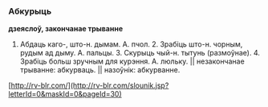### Абкурыць
**дзеяслоў, закончанае трыванне**

1. Абдаць каго-, што-н. дымам. А. пчол. 2. Зрабіць што-н. чорным, рудым ад дыму. А. пальцы. 3. Скурыць чый-н. тытунь (размоўнае). 4. Зрабіць больш зручным для курэння. А. люльку. || незакончанае трыванне: абкурваць. || назоўнік: абкурванне.

<a rel="author">[http://rv-blr.com/](http://rv-blr.com/slounik.jsp?letterId=0&maskId=0&pageId=30)</a>
